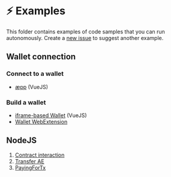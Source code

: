 # ⚡ Examples

This folder contains examples of code samples that you can run autonomously.
Create a [new issue](https://github.com/aeternity/aepp-sdk-js/issues/new) to suggest another example.

## Wallet connection

### Connect to a wallet
- [æpp](browser/aepp) (VueJS)

### Build a wallet
- [iframe-based Wallet](browser/wallet-iframe) (VueJS)
- [Wallet WebExtension](browser/wallet-web-extension)

## NodeJS
1. [Contract interaction](node/contract-interaction.js)
2. [Transfer AE](node/transfer-ae.js)
3. [PayingForTx](node/paying-for-tx.js)

